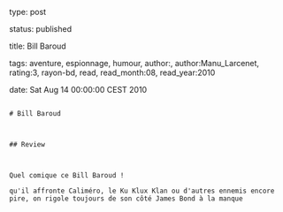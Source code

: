 type: post
status: published
title: Bill Baroud
tags:  aventure,  espionnage,  humour, author:, author:Manu_Larcenet, rating:3, rayon-bd, read, read_month:08, read_year:2010
date: Sat Aug 14 00:00:00 CEST 2010
~~~~~~
# Bill Baroud

## Review

Quel comique ce Bill Baroud !  
qu'il affronte Caliméro, le Ku Klux Klan ou d'autres ennemis encore pire, on rigole toujours de son côté James Bond à la manque